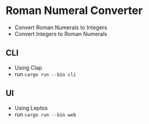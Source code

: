 # Roman Numeral Converter

- Convert Roman Numerals to Integers
- Convert Integers to Roman Numerals

## CLI

- Using Clap
- run `cargo run --bin cli`


## UI

- Using Leptos
- run `cargo run --bin web`